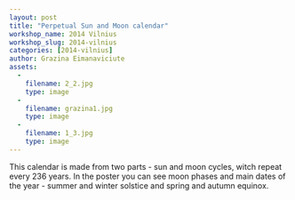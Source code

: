 ```yaml
---
layout: post
title: "Perpetual Sun and Moon calendar"
workshop_name: 2014 Vilnius
workshop_slug: 2014-vilnius
categories: [2014-vilnius]
author: Grazina Eimanaviciute
assets:
  -
    filename: 2_2.jpg
    type: image
  -
    filename: grazina1.jpg
    type: image
  -
    filename: 1_3.jpg
    type: image
---
```

This calendar is made from two parts - sun and moon cycles, witch repeat every 236 years. In the poster you can see moon phases and main dates of the year - summer and winter solstice and spring and autumn equinox.
